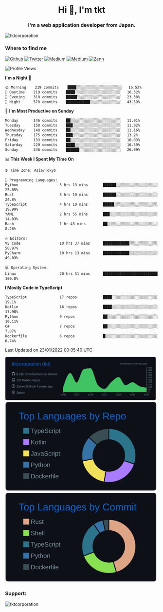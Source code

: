 <h1 align="center">Hi 👋, I'm tkt</h1>
<h3 align="center">I'm a web application developer from Japan.</h3>

<p align="left"> <img src="https://komarev.com/ghpvc/?username=tktcorporation&label=Profile%20views&color=0e75b6&style=flat" alt="tktcorporation" /> </p>

<h3>Where to find me</h3>
<p>
<a href="https://github.com/tktcorporation" target="_blank"><img alt="Github" src="https://img.shields.io/badge/GitHub-%2312100E.svg?&style=for-the-badge&logo=Github&logoColor=white" /></a>
<a href="https://twitter.com/tktcorporation" target="_blank"><img alt="Twitter" src="https://img.shields.io/badge/twitter-%231DA1F2.svg?&style=for-the-badge&logo=twitter&logoColor=white" /></a>
<a href="https://www.linkedin.com/in/tktcorporation" target="_blank"><img alt="Medium" src="https://img.shields.io/badge/linkdin-0a66c2.svg?&style=for-the-badge&logo=linkedin&logoColor=white" /></a>
<a href="https://qiita.com/tktcorporation" target="_blank"><img alt="Medium" src="https://img.shields.io/badge/qiita-55C500.svg?&style=for-the-badge&logo=qiita&logoColor=white" /></a>
<a href="https://zenn.dev/tktcorporation" target="_blank"><img alt="Zenn" src="https://img.shields.io/badge/Zenn-3EA8FF.svg?&style=for-the-badge&logo=Zenn&logoColor=white" /></a>
</p>
  
<!--START_SECTION:waka-->
![Profile Views](http://img.shields.io/badge/Profile%20Views-1-blue)

**I'm a Night 🦉** 

```text
🌞 Morning    219 commits    ████░░░░░░░░░░░░░░░░░░░░░   16.52% 
🌆 Daytime    219 commits    ████░░░░░░░░░░░░░░░░░░░░░   16.52% 
🌃 Evening    310 commits    █████░░░░░░░░░░░░░░░░░░░░   23.38% 
🌙 Night      578 commits    ███████████░░░░░░░░░░░░░░   43.59%

```
📅 **I'm Most Productive on Sunday** 

```text
Monday       146 commits    ██░░░░░░░░░░░░░░░░░░░░░░░   11.01% 
Tuesday      158 commits    ███░░░░░░░░░░░░░░░░░░░░░░   11.92% 
Wednesday    148 commits    ██░░░░░░░░░░░░░░░░░░░░░░░   11.16% 
Thursday     175 commits    ███░░░░░░░░░░░░░░░░░░░░░░   13.2% 
Friday       133 commits    ██░░░░░░░░░░░░░░░░░░░░░░░   10.03% 
Saturday     220 commits    ████░░░░░░░░░░░░░░░░░░░░░   16.59% 
Sunday       346 commits    ██████░░░░░░░░░░░░░░░░░░░   26.09%

```


📊 **This Week I Spent My Time On** 

```text
⌚︎ Time Zone: Asia/Tokyo

💬 Programming Languages: 
Python                   5 hrs 13 mins       ██████░░░░░░░░░░░░░░░░░░░   25.05% 
Rust                     5 hrs 10 mins       ██████░░░░░░░░░░░░░░░░░░░   24.8% 
TypeScript               4 hrs 10 mins       █████░░░░░░░░░░░░░░░░░░░░   19.99% 
YAML                     2 hrs 55 mins       ███░░░░░░░░░░░░░░░░░░░░░░   14.03% 
Bash                     1 hr 43 mins        ██░░░░░░░░░░░░░░░░░░░░░░░   8.26%

🔥 Editors: 
VS Code                  10 hrs 37 mins      ████████████░░░░░░░░░░░░░   50.97% 
PyCharm                  10 hrs 13 mins      ████████████░░░░░░░░░░░░░   49.03%

💻 Operating System: 
Linux                    20 hrs 51 mins      █████████████████████████   100.0%

```

**I Mostly Code in TypeScript** 

```text
TypeScript               17 repos            ████░░░░░░░░░░░░░░░░░░░░░   19.1% 
Kotlin                   16 repos            ████░░░░░░░░░░░░░░░░░░░░░   17.98% 
Python                   9 repos             ██░░░░░░░░░░░░░░░░░░░░░░░   10.11% 
C#                       7 repos             ██░░░░░░░░░░░░░░░░░░░░░░░   7.87% 
Dockerfile               6 repos             █░░░░░░░░░░░░░░░░░░░░░░░░   6.74%

```



 Last Updated on 23/01/2022 00:05:40 UTC
<!--END_SECTION:waka-->

[![](https://raw.githubusercontent.com/tktcorporation/tktcorporation/master/profile-summary-card-output/github_dark/0-profile-details.svg)](https://github.com/vn7n24fzkq/github-profile-summary-cards)
[![](https://raw.githubusercontent.com/tktcorporation/tktcorporation/master/profile-summary-card-output/github_dark/1-repos-per-language.svg)](https://github.com/vn7n24fzkq/github-profile-summary-cards) [![](https://raw.githubusercontent.com/tktcorporation/tktcorporation/master/profile-summary-card-output/github_dark/2-most-commit-language.svg)](https://github.com/vn7n24fzkq/github-profile-summary-cards)

<h3 align="left">Support:</h3>
<p><a href="https://www.buymeacoffee.com/tktcorporation"> <img align="left" src="https://cdn.buymeacoffee.com/buttons/v2/default-yellow.png" height="50" width="210" alt="tktcorporation" /></a></p><br><br>
